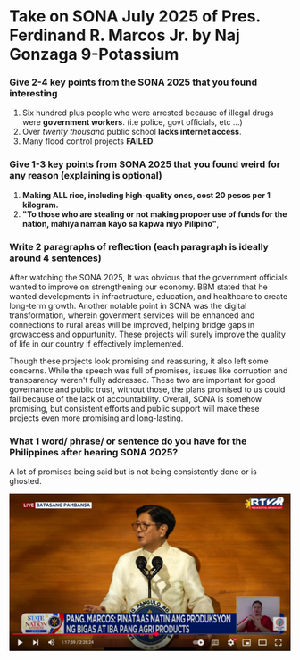 # Take on SONA July 2025 of Pres. Ferdinand R. Marcos Jr. by Naj Gonzaga 9-Potassium

### Give 2-4 key points from the SONA 2025 that you found interesting

1. Six hundred plus people who were arrested because of illegal drugs were **government workers**.  (i.e police, govt officials, etc ...)
2. Over *twenty thousand* public school **lacks internet access**.
3. Many flood control projects **FAILED**.

### Give 1-3 key points from SONA 2025 that you found weird for any reason (explaining is optional)

1. **Making ALL rice, including high-quality ones, cost 20 pesos per 1 kilogram.**
2. **"To those who are stealing or not making propoer use of funds for the nation, mahiya naman kayo sa kapwa niyo Pilipino"**,

### Write 2 paragraphs of reflection (each paragraph is ideally around 4 sentences)

After watching the SONA 2025, It was obvious that the government officials wanted to improve on strengthening our economy. BBM stated that he wanted developments in infractructure, education, and healthcare to create long-term growth. Another notable point in SONA was the digital transformation, wherein govenment services will be enhanced and connections to rural areas will be improved, helping bridge gaps in growaccess and oppurtunity. These projects will surely improve the quality of life in our country if effectively implemented. 

Though these projects look promising and reassuring, it also left some concerns. While the speech was full of promises, issues like corruption and transparency weren't fully addressed. These two are important for good governance and public trust, without those, the plans promised to us could fail because of the lack of accountability. Overall, SONA is somehow promising, but consistent efforts and public support will make these projects even more promising and long-lasting.


### What 1 word/ phrase/ or sentence do you have for the Philippines after hearing SONA 2025?

A lot of promises being said but is not being consistently done or is ghosted. 

![SONAimg](<SONA 2025 image.png>)